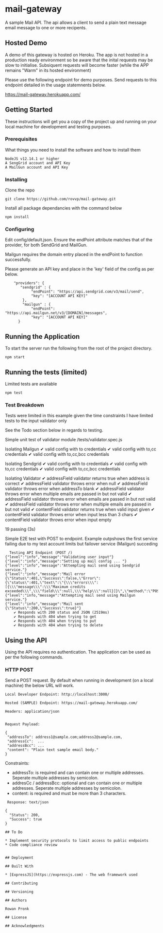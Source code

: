 # mail-gateway

A sample Mail API. The api allows a client to send a plain text message email message to one or more recipents.

## Hosted Demo

A demo of this gateway is hosted on Heroku. The app is not hosted in a production ready environment so be aware that the inital
requests may be slow to initialise. Subsiquent requests will become faster (while the APP remains "Warm" in its hosted environment)

Please use the following endpoint for demo purposes. Send requests to this endpoint detailed in the usage statemnents below.

https://mail-gateway.herokuapp.com/


## Getting Started

These instructions will get you a copy of the project up and running on your local machine for development and testing purposes.

### Prerequisites

What things you need to install the software and how to install them

```
NodeJS v12.14.1 or higher
A SengGrid account and API Key
A MailGun account and API Key
```

### Installing

Clone the repo

```
git clone https://github.com/rovvp/mail-gateway.git
```

Install all package dependancies with the command below

```
npm install
```

### Configuring

Edit config/default.json. Ensure the endPoint attribute matches that of the provider, for both SendGrid and MailGun.

Mailgun requires the domain entry placed in the endPoint to function successfully.

Please generate an API key and place in the 'key' field of the config as per below.

```
    "providers": {
       "sendgrid" : {
            "endPoint": "https://api.sendgrid.com/v3/mail/send",
            "key": "[ACCOUNT API KEY]"
        },
        "mailgun" : {
            "endPoint": "https://api.mailgun.net/v3/[DOMAIN]/messages",
            "key": "[ACCOUNT API KEY]"
      }
```

## Running the Application
To start the server run the following from the root of the project directory.

```
npm start
```


## Running the tests (limited)
Limited tests are available 

```
npm test
```

### Test Breakdown

Tests were limited in this example given the time constraints I have limited tests to the input validator only

See the Todo section below in regards to testing.

Simple unit test of validator module /tests/validator.spec.js

  Isolating Mailgun
    ✔ valid config with to credentials
    ✔ valid config with to,cc credentials
    ✔ valid config with to,cc,bcc credentials

  Isolating Sendgrid
    ✔ valid config with to credentials
    ✔ valid config with to,cc credentials
    ✔ valid config with to,cc,bcc credentials

  Isolating Validator
    ✔ addressField validator returns true when address is correct
    ✔ addressField validator throws error when null
    ✔ addressField validator throws error when addressTo blank
    ✔ addressField validator throws error when multiple emails are passed in but not valid
    ✔ addressField validator throws error when emails are passed in but not valid
    ✔ addressField validator throws error when multiple emails are passed in but not valid
    ✔ contentField validator returns true when valid input given
    ✔ contentField validator throws error when input less than 3 chars
    ✔ contentField validator throws error when input empty


  19 passing (3s)


Simple E2E test with POST to endpoint. Example outpshows the first service failing due to my test account limits but failover service (Mailgun) succeding

```
  Testing API Endpoint (POST /)
{"level":"info","message":"Validating user input"}
{"level":"info","message":"Setting up mail config ... "}
{"level":"info","message":"Attempting mail send using Sendgrid service."}
{"level":"info","message":"Mail error {\"Status\":401,\"Success\":false,\"Error\":{\"status\":401,\"text\":\"{\\\"errors\\\":[{\\\"message\\\":\\\"Maximum credits exceeded\\\",\\\"field\\\":null,\\\"help\\\":null}]}\",\"method\":\"POST\",\"path\":\"/v3/mail/send\"},\"Retries\":0}"}
{"level":"info,"message":"Attempting mail send using Mailgun service."}
{"level":"info","message":"Mail sent {\"Status\":200,\"Success\":true}"}
    ✔ Responds with 200 status and JSON (2519ms)
    ✔ Responds with 404 when trying to get
    ✔ Responds with 404 when trying to put
    ✔ Responds with 404 when trying to delete
```

## Using the API

Using the API requires no authentication. The application can be used as per the following commands.


### HTTP POST

Send a POST request. By default when running in development (on a local machine) the below URL will work. 


```
Local Developer Endpoint: http://localhost:3000/

```

```
Hosted (SAMPLE) Endpoint: https://mail-gateway.herokuapp.com/

```

```
Headers: application/json


Request Payload:

{
 "addressTo": address1@sample.com;address2@sample.com,
 "addressCc":  ... 
 "addressBcc": ...
 "content": "Plain text sample email body."
}

```
Constraints: 

* addressTo: is required and can contain one or multiple addresses. Seperate multiple addresses by semicolon. 
* addresCc / addressBcc: optional and can contain one or multiple addresses. Seperate multiple addresses by semicolon. 
* content: is required and must be more than 3 characters.

```
 Response: text/json

{
  "Status": 200,
  "Success": true
}

```


```
## To Do

* Implement security protocols to limit access to public endpoints
* Code compliance review


## Deployment

## Built With

* [ExpressJS](https://expressjs.com) - The web framework used

## Contributing

## Versioning

## Authors

Rowan Pronk

## License

## Acknowledgments
